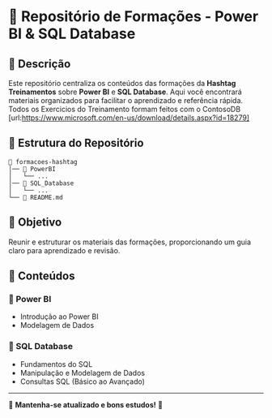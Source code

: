 # 📌 Repositório de Formações - Power BI & SQL Database

## 📖 **Descrição**
Este repositório centraliza os conteúdos das formações da **Hashtag Treinamentos** sobre **Power BI** e **SQL Database**. Aqui você encontrará materiais organizados para facilitar o aprendizado e referência rápida.
Todos os Exercicios do Treinamento formam feitos com o ContosoDB [url:https://www.microsoft.com/en-us/download/details.aspx?id=18279]

## 📂 **Estrutura do Repositório**
```
📁 formacoes-hashtag
│── 📂 PowerBI
│   └── ...
│── 📂 SQL_Database
│   └── ...
└── 📄 README.md
```

## 🎯 **Objetivo**
Reunir e estruturar os materiais das formações, proporcionando um guia claro para aprendizado e revisão.

## 📌 **Conteúdos**
### **🔹 Power BI**
- Introdução ao Power BI
- Modelagem de Dados

### **🔹 SQL Database**
- Fundamentos do SQL
- Manipulação e Modelagem de Dados
- Consultas SQL (Básico ao Avançado)

---
📌 **Mantenha-se atualizado e bons estudos!** 🚀
